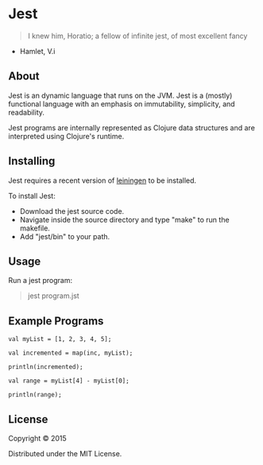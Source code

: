 # Jest

>I knew him, Horatio; a fellow of infinite jest, of most excellent fancy

- Hamlet, V.i

## About

Jest is an dynamic language that runs on the JVM.  Jest is a (mostly) functional language with an emphasis on immutability, simplicity, and readability.

Jest programs are internally represented as Clojure data structures and are interpreted using Clojure's runtime.

## Installing

Jest requires a recent version of <a href="http://leiningen.org/">leiningen</a> to be installed.

To install Jest:

* Download the jest source code.
* Navigate inside the source directory and type "make" to run the makefile.
* Add "jest/bin" to your path.

## Usage

Run a jest program:
>jest program.jst

## Example Programs

```
val myList = [1, 2, 3, 4, 5];

val incremented = map(inc, myList);

println(incremented);

val range = myList[4] - myList[0];

println(range);
```

## License

Copyright © 2015

Distributed under the MIT License.
